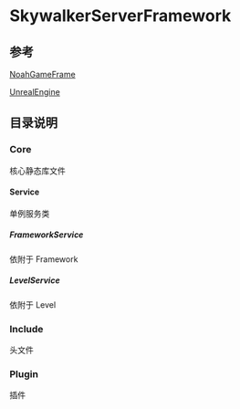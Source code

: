 # SkywalkerServerFramework

## 参考

[NoahGameFrame](https://github.com/ketoo/NoahGameFrame "ketoo/NoahGameFrame")

[UnrealEngine](https://github.com/EpicGames/UnrealEngine "EpicGames/UnrealEngine")

## 目录说明

### Core

核心静态库文件

#### Service

单例服务类

##### FrameworkService

依附于 Framework

##### LevelService

依附于 Level

### Include

头文件

### Plugin

插件
